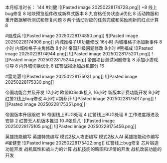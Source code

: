 本月标准时长： 144
#刘健 
![[Pasted image 20250228174728.png]] +8
线上bug修复	8
地块预览组件改成新样式版本	8
九宫格任务状态ui优化		8
活动跨服和重开数据解析测试和修复问题	8
两个活动对应的任务完成和奖励刷新的红点计算	8

#聂成兵 
![[Pasted image 20250228174850.png]]
![[Pasted image 20250228174908.png]]
内城推格子UI功能修改    16小时
内城推格子添加新事件    8小时
内城推格子主角修改      8小时
帝国升级问题修改        8小时
#熊福成 
![[Pasted image 20250228174944.png]]
![[Pasted image 20250228175201.png]]
![[Pasted image 20250228175244.png]]
帝国项目测试问题修复                                            8
添加小游戏引导                                                       8
内外城切换优化                                                       8
红警战报添加战机部分                                           16

#雷龙灏 
![[Pasted image 20250228175031.png]]
![[Pasted image 20250228175330.png]]

帝国功能合并及开发   12小时
欧盟IOSsdk接入      16小时
新版本计费功能开发   8小时
红警2线上bug修改     4小时
#胡菲菲 
![[Pasted image 20250228175017.png]]
![[Pasted image 20250228175351.png]]

帝国版本升级跟进 16
帝国线上BUG处理      4
红警线上BUG处理     8
工作进度跟进及安排   2
红警无人机版本推进 10
#张启凡 
![[Pasted image 20250228175105.png]]
![[Pasted image 20250228175456.png]]

英雄技能编写
英雄特效编写
模式2敌人攻击编写
模式2敌人AI
英雄技能动作编写
#崔健奎 
![[Pasted image 20250228175422.png]]
红警线上bug修复
芯片锻造功能开发
战机属性和战斗力的计算
战机技能的略图和详情的开发
战机改装功能的开发
